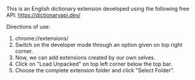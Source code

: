This is an English dictionary extension developed using the following free API:
https://dictionaryapi.dev/

Directions of use:

1. chrome://extensions/
2. Switch on the developer mode through an option given on top right corner.
3. Now, we can add extensions created by our own selves.
4. Click on "Load Unpacked" on top left corner below the top bar.
5. Choose the complete extension folder and click "Select Folder".

